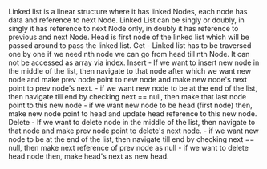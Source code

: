 Linked list is a linear structure where it has linked Nodes, each node has data and reference to next Node.
Linked List can be singly or doubly, in singly it has reference to next Node only, in doubly it has reference to previous and next Node.
Head is first node of the linked list which will be passed around to pass the linked list.
Get - Linked list has to be traversed one by one if we need nth node we can go from head till nth Node. It can not be accessed as array via index.
Insert - If we want to insert new node in the middle of the list, 
          then navigate to that node after which we want new node and make prev node point to new node and make new node's next point to prev node's next.
        - if we want new node to be at the end of the list, then navigate till end by checking next == null, then make that last node point to this new node
        - if we want new node to be head (first node) then, make new node point to head and update head reference to this new node.
Delete - If we want to delete node in the middle of the list, 
          then navigate to that node and make prev node point to delete's next node.
        - if we want new node to be at the end of the list, then navigate till end by checking next == null, then make next reference of prev node as null
        - if we want to delete head node then, make head's next as new head.
        

